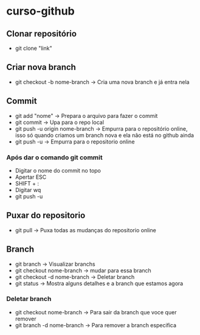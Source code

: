 # curso-github

## Clonar repositório
- git clone "link"

## Criar nova branch
- git checkout -b nome-branch → Cria uma nova branch e já entra nela


## Commit
- git add "nome" → Prepara o arquivo para fazer o commit
- git commit → Upa para o repo local
- git push -u origin nome-branch → Empurra para o repositório online, isso só quando criamos um branch nova e ela não está no github ainda
- git push -u → Empurra para o repositorio online

### Após dar o comando git commit
- Digitar o nome do commit no topo
- Apertar ESC
- SHIFT + :
- Digitar wq
- git push -u

## Puxar do repositorio
- git pull → Puxa todas as mudanças do repositorio online

## Branch
- git branch → Visualizar branchs
- git checkout nome-branch → mudar para essa branch
- git checkout -d nome-branch → Deletar branch
- git status → Mostra alguns detalhes e a branch que estamos agora
### Deletar branch
- git checkout nome-branch → Para sair da branch que voce quer remover
- git branch -d nome-branch → Para remover a branch especifica

